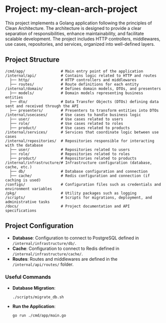 # Project: my-clean-arch-project

This project implements a Golang application following the principles of Clean Architecture. The architecture is designed to provide a clear separation of responsibilities, enhance maintainability, and facilitate scalable development. The project includes HTTP controllers, middlewares, use cases, repositories, and services, organized into well-defined layers.

## Project Structure

```
/cmd/app/                # Main entry point of the application
/internal/api/           # Contains logic related to HTTP and routes
  ├── http/              # HTTP controllers and middlewares
  ├── routes/            # Route definitions for each entity
/internal/domain/        # Defines domain models, DTOs, and presenters
  ├── models/            # Domain models representing business entities
  ├── dto/               # Data Transfer Objects (DTOs) defining data sent and received through the API
  ├── presenters/        # Presenters to transform entities into DTOs
/internal/usecases/      # Use cases to handle business logic
  ├── user/              # Use cases related to users
  ├── role/              # Use cases related to roles
  ├── product/           # Use cases related to products
/internal/services/      # Services that coordinate logic between use cases
/internal/repositories/  # Repositories responsible for interacting with the database
  ├── user/              # Repositories related to users
  ├── role/              # Repositories related to roles
  ├── product/           # Repositories related to products
/internal/infrastructure/# Infrastructure configuration (database, cache, etc.)
  ├── db/                # Database configuration and connection
  ├── cache/             # Redis configuration and connection (if caching is used)
/configs/                # Configuration files such as credentials and environment variables
/pkg/                    # Utility packages such as logging
/scripts/                # Scripts for migrations, deployment, and administrative tasks
/docs/                   # Project documentation and API specifications
```

## Project Configuration

- **Database**: Configuration to connect to PostgreSQL defined in `/internal/infrastructure/db/`.
- **Cache**: Configuration to connect to Redis defined in `/internal/infrastructure/cache/`.
- **Routes**: Routes and middlewares are defined in the `/internal/api/routes/` folder.

### Useful Commands

- **Database Migration**:
  ```
  ./scripts/migrate_db.sh
  ```

- **Run the Application**:
  ```
  go run ./cmd/app/main.go
  ```